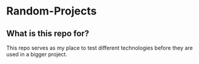 # Random-Projects

## What is this repo for?
This repo serves as my place to test different technologies before they are used in a bigger project.
